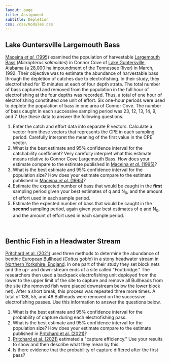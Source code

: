 ```yaml
---
layout: page
title: Assignment
subtitle: Depletion
css: /css/modules.css
---
```


## Lake Guntersville Largemouth Bass

[Maceina *et al.* (1995)](https://www.researchgate.net/profile/Michael_Maceina/publication/233240780_Estimating_Harvestable_Largemouth_Bass_Abundance_in_a_Reservoir_with_an_Electrofishing_Catch_Depletion_Technique/links/54f3431a0cf24eb8794c2aae.pdf) examined the population of harvestable [Largemouth Bass](https://en.wikipedia.org/wiki/Largemouth_bass) (*Micropterus salmoides*) in Connor Cove of [Lake Guntersville](https://en.wikipedia.org/wiki/Guntersville_Lake), Alabama (a 28,000 ha impoundment of the Tennessee River) in March, 1992. Their objective was to estimate the abundance of harvestable bass through the depletion of catches due to electrofishing. In their study, they electrofished for 15 minutes at each of four depth strata. The total number of bass captured and removed from the population in the full hour of electrofishing at the four depths was recorded. Thus, a total of one hour of electrofishing constituted one unit of effort. Six one-hour periods were used to deplete the population of bass in one area of Connor Cove. The number of bass caught in each successive sampling period was 23, 12, 13, 14, 9, and 7. Use these data to answer the following questions.

1. Enter the catch and effort data into separate R vectors. Calculate a vector from these vectors that represents the CPE in each sampling period. Carefully interpret the meaning of the first value in the CPE vector.
1. What is the best estimate and 95% confidence interval for the catchability coefficient? Very carefully interpret what this estimate means relative to Connor Cove Largemouth Bass.  How does your estimate compare to the estimate published in [Maceina *et al.* (1995)](https://www.researchgate.net/profile/Michael_Maceina/publication/233240780_Estimating_Harvestable_Largemouth_Bass_Abundance_in_a_Reservoir_with_an_Electrofishing_Catch_Depletion_Technique/links/54f3431a0cf24eb8794c2aae.pdf)?
1. What is the best estimate and 95% confidence interval for the population size? How does your estimate compare to the estimate published in [Maceina *et al.* (1995)](https://www.researchgate.net/profile/Michael_Maceina/publication/233240780_Estimating_Harvestable_Largemouth_Bass_Abundance_in_a_Reservoir_with_an_Electrofishing_Catch_Depletion_Technique/links/54f3431a0cf24eb8794c2aae.pdf)?
1. Estimate the expected number of bass that would be caught in the **first** sampling period given your best estimates of q and N<sub>0</sub>, and the amount of effort used in each sample period.
1. Estimate the expected number of bass that would be caught in the **second** sampling period, again given your best estimates of q and N<sub>0</sub>, and the amount of effort used in each sample period.

&nbsp;

## Benthic Fish in a Headwater Stream
[Pritchard et al. (2021)](https://besjournals.onlinelibrary.wiley.com/doi/pdf/10.1002/2688-8319.12111) used three methods to determine the abundance of benthic [European Bullhead](https://en.wikipedia.org/wiki/European_bullhead) (*Cottus gobio*) in a stony headwater stream in [Northern Yorkshire, England](https://en.wikipedia.org/wiki/North_Yorkshire). In one part of their study they set block nets and the up- and down-stream ends of a site called "Footbridge." The researchers then used a backpack electrofishing unit deployed from the lower to the upper limit of the site to capture and remove all Bullheads from the site (the removed fish were placed downstream below the lower block net). After a short break, this process was repeated three more times. A total of 138, 55, and 48 Bullheads were removed on the successive electrofishing passes. Use this information to answer the questions below.

1. What is the best estimate and 95% confidence interval for the probability of capture during each electrofishing pass.
1. What is the best estimate and 95% confidence interval for the population size? How does your estimate compare to the estimate published in [Pritchard et al. (2021)](https://besjournals.onlinelibrary.wiley.com/doi/pdf/10.1002/2688-8319.12111)?
1. [Pritchard et al. (2021)](https://besjournals.onlinelibrary.wiley.com/doi/pdf/10.1002/2688-8319.12111) estimated a "capture efficiency." Use your results to show and then describe what they mean by this.
1. Is there evidence that the probability of capture differed after the first pass?
